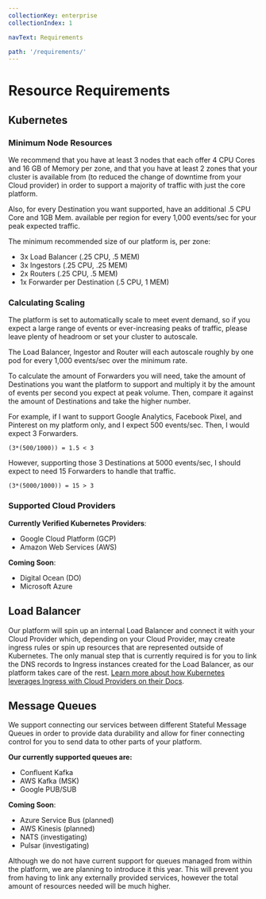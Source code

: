 ```yaml
---
collectionKey: enterprise
collectionIndex: 1

navText: Requirements

path: '/requirements/'
---
```


# Resource Requirements

## Kubernetes

### Minimum Node Resources

We recommend that you have at least 3 nodes that each offer 4 CPU Cores and 16 GB of Memory per zone, and that you have at least 2 zones that your cluster is available from (to reduced the change of downtime from your Cloud provider) in order to support a majority of traffic with just the core platform.

Also, for every Destination you want supported, have an additional .5 CPU Core and 1GB Mem. available per region for every 1,000 events/sec for your peak expected traffic.

The minimum recommended size of our platform is, per zone:

- 3x Load Balancer (.25 CPU, .5 MEM)
- 3x Ingestors (.25 CPU, .25 MEM)
- 2x Routers (.25 CPU, .5 MEM)
- 1x Forwarder per Destination (.5 CPU, 1 MEM)

### Calculating Scaling

The platform is set to automatically scale to meet event demand, so if you expect a large range of events or ever-increasing peaks of traffic, please leave plenty of headroom or set your cluster to autoscale.

The Load Balancer, Ingestor and Router will each autoscale roughly by one pod for every 1,000 events/sec over the minimum rate.

To calculate the amount of Forwarders you will need, take the amount of Destinations you want the platform to support and multiply it by the amount of events per second you expect at peak volume. Then, compare it against the amount of Destinations and take the higher number.

For example, if I want to support Google Analytics, Facebook Pixel, and Pinterest on my platform only, and I expect 500 events/sec. Then, I would expect 3 Forwarders.

    (3*(500/1000)) = 1.5 < 3

However, supporting those 3 Destinations at 5000 events/sec, I should expect to need 15 Forwarders to handle that traffic.

    (3*(5000/1000)) = 15 > 3

### Supported Cloud Providers

**Currently Verified Kubernetes Providers**:

- Google Cloud Platform (GCP)
- Amazon Web Services (AWS)

**Coming Soon**:

- Digital Ocean (DO)
- Microsoft Azure

## Load Balancer

Our platform will spin up an internal Load Balancer and connect it with your Cloud Provider which, depending on your Cloud Provider, may create ingress rules or spin up resources that are represented outside of Kubernetes. The only manual step that is currently required is for you to link the DNS records to Ingress instances created for the Load Balancer, as our platform takes care of the rest. [Learn more about how Kubernetes leverages Ingress with Cloud Providers on their Docs](https://kubernetes.io/docs/concepts/services-networking/ingress/).

## Message Queues

We support connecting our services between different Stateful Message Queues in order to provide data durability and allow for finer connecting control for you to send data to other parts of your platform.

**Our currently supported queues are:**

- Confluent Kafka
- AWS Kafka (MSK)
- Google PUB/SUB

**Coming Soon**:

- Azure Service Bus (planned)
- AWS Kinesis (planned)
- NATS (investigating)
- Pulsar (investigating)

Although we do not have current support for queues managed from within the platform, we are planning to introduce it this year. This will prevent you from having to link any externally provided services, however the total amount of resources needed will be much higher.

<!-- # Example Resource Calculations

Here are some examples of resource calculations for our platform.


## Scenario 1: Peak of 170k events/hour going to 3 Destinations
Let’s say we have a Website and a iOS app that generate 35M events a month combined, and our peak traffic is 180k events/hour. This is just under the traffic that is supported by the minimum recommendations. Each event’s average size is

**Kubernetes Resources:**

- 3 Nodes (4 Core, 16 Mem) over two regions: 24 Core, 96 Mem
- 3 Destinations (1 Core, 4 Mem) over two regions: 6 Core, 24 Mem

Total resources needed for MetaRouter Enterprise: 30 CPU Cores, 120 GB Mem.

**Load Balancer Resources:**
Each of our events average 0.5 KB in size, resulting in a total of 17.5 GB of data coming into our Load Balancer each month.

**Message Queue Resources:**
We will be using an externally managed message queue that charges based off of data volume and retention. We recommend at 7 days of a retention period to act as a cache in case there are downstream issues you have to replay data for.

We will have one Topic for the platform and an additional topic per destination. Since we’ve configured each events to go to all three Destinations on the platform, that means the one 0.5 KB event is sent into 4 topics and that 2 KB of data is retained for a period of 7 days.

Over a month, that adds up to 17.5 GB of data processed, but only 4.4 GB of data stored (due to older data aging out) for 35M messages. -->
